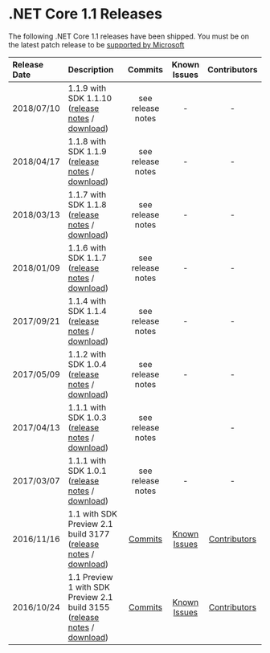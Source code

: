 # .NET Core 1.1 Releases

The following .NET Core 1.1 releases have been shipped. You must be on the latest patch release to be [supported by Microsoft](../../microsoft-support.md)

| Release Date | Description | Commits | Known Issues | Contributors |
| :-- | :-- | :--: | :--: | :--: |
| 2018/07/10 | 1.1.9 with SDK 1.1.10 ([release notes](1.1.9.md) / [download](../download-archives/1.1.9-download.md)) | see release notes | - | - |
| 2018/04/17 | 1.1.8 with SDK 1.1.9 ([release notes](1.1.8.md) / [download](../download-archives/1.1.8-download.md)) | see release notes | - | - |
| 2018/03/13 | 1.1.7 with SDK 1.1.8 ([release notes](1.1.7.md) / [download](../download-archives/1.1.7-download.md)) | see release notes | - | - |
| 2018/01/09 | 1.1.6 with SDK 1.1.7 ([release notes](1.1.6.md) / [download](../download-archives/1.1.6-download.md)) | see release notes | - | - |
| 2017/09/21 | 1.1.4 with SDK 1.1.4 ([release notes](1.1.4.md) / [download](../download-archives/1.1.4-download.md)) | see release notes | - | - |
| 2017/05/09 | 1.1.2 with SDK 1.0.4 ([release notes](1.1.2.md) / [download](../download-archives/1.1.2-download.md)) | see release notes | - | - |
| 2017/04/13 | 1.1.1 with SDK 1.0.3 ([release notes](https://github.com/dotnet/cli/releases/tag/v1.0.3) / [download](../download-archives/1.0.3-sdk-download.md)) | see release notes |   | - |
| 2017/03/07 | 1.1.1 with SDK 1.0.1 ([release notes](1.1.1.md) / [download](../download-archives/1.1.1-download.md)) | see release notes | - | - |
| 2016/11/16 | 1.1 with SDK Preview 2.1 build 3177 ([release notes](1.1.md) / [download](../download-archives/1.1-preview2.1-download.md)) | [Commits](1.1-commits.md) | [Known Issues](1.1-known-issues.md) | [Contributors](1.1-contributor-list.md) |
| 2016/10/24 | 1.1 Preview 1 with SDK Preview 2.1 build 3155 ([release notes](1.1.0-preview1.md) / [download](../download-archives/preview-download.md)) | [Commits](1.1-preview1-commits.md) | [Known Issues](1.1.0-preview1-known-issues.md) | [Contributors](1.1.0-preview1-contibutor-list.md) |
